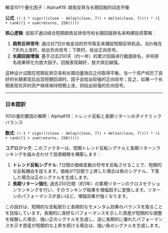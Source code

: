 解读101个量化因子｜Alpha#19: 趋势反转与长期回报的动态平衡

**公式**: `((-1 * sign(((close - delay(close, 7)) + delta(close, 7)))) * (1 + rank((1 + sum(returns, 250)))))`

**核心逻辑**:
该因子通过结合短期趋势反转信号和长期回报排名来构建投资策略：

1. **趋势反转信号**: 通过对7日价格变动的符号取反来捕捉短期反转机会。当价格在7天内上涨时，给出负向信号；下跌时，给出正向信号。
2. **长期回报增强**: 基于过去250天（约一年）的累计回报进行截面排名，并将排名结果转化为放大因子。回报表现越好，放大效应越强。

这种设计试图在短期反转交易和长期动量效应之间取得平衡。当一个资产经历了良好的长期表现后出现短期回调时，因子会给出较强的正向信号；反之，如果一个长期表现优异的资产继续保持短期上涨，则给出较强的负向信号。

---

### 日本語訳

101の量的要因の解釈｜Alpha#19：トレンド反転と長期リターンのダイナミックバランス

**数式**: `((-1 * sign(((close - delay(close, 7)) + delta(close, 7)))) * (1 + rank((1 + sum(returns, 250)))))`

**コアロジック**:
このファクターは、短期トレンド反転シグナルと長期リターンランキングを組み合わせて投資戦略を構築します：

1. **トレンド反転シグナル**: 7日間の価格変動の符号を反転させることで、短期的な反転機会を捉えます。価格が7日間で上昇した場合は負のシグナル、下落した場合は正のシグナルを生成します。
2.  **長期リターン強化**: 過去250日間（約1年）の累積リターンのクロスセクションランキングを行い、そのランキング結果を増幅因子に変換します。リターンのパフォーマンスが良いほど、増幅効果が強くなります。

この設計は、短期的な反転取引と長期的なモメンタム効果のバランスを取ることを目指しています。長期的に良好なパフォーマンスを示した資産が短期的な調整を経験した場合、強い正のシグナルを生成し、逆に長期的に優れたパフォーマンスを示す資産が短期的な上昇を続ける場合は、強い負のシグナルを生成します。 